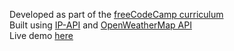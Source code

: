 Developed as part of the <a href="http://www.freecodecamp.com/ma-fas" target="_blank">freeCodeCamp curriculum</a><br>
Built using <a href="http://ip-api.com/" target="_blank">IP-API</a> and <a href="http://openweathermap.org/current" target="_blank">OpenWeatherMap API</a><br>
Live demo <a href="http://ma-fas.github.io/LocalWeatherApp/" target="_blank">here</a>
